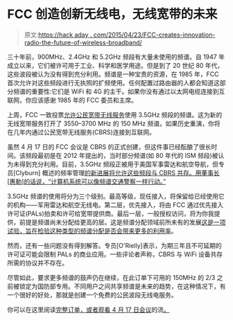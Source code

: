 # FCC 创造创新无线电，无线宽带的未来

> 原文:[https://hack aday . com/2015/04/23/FCC-creates-innovation-radio-the-future-of-wireless-broadband/](https://hackaday.com/2015/04/23/fcc-creates-innovation-radio-the-future-of-wireless-broadband/)

三十年前，900MHz、2.4GHz 和 5.2GHz 频段有大量未使用的频谱。自 1947 年成立以来，它们被许可用于工业、科学和医学用途。但是到了 20 世纪 80 年代，这些波段被认为没有得到充分利用。频谱是一种宝贵的资源，在 1985 年，FCC 首次允许对这些频段进行无执照的扩频使用。任何配置过路由器的人都会知道这部分频谱的重要性:它们是 WiFi 和 4G 的主干。如果你没有通过以太网电缆连接到互联网，你应该感谢 1985 年的 FCC 委员和主席。

上周，FCC 一致投票[允许公民宽带无线服务](http://www.fcc.gov/blog/breaking-down-barriers-innovation-35-ghz-band)使用 3.5GHz 频段的频谱。这为新的无线宽带服务打开了 3550–3700 MHz 的 150 MHz 频谱。如果历史重演，你将在几年内通过公民宽带无线服务(CBRS)连接到互联网。

虽然 4 月 17 日的 FCC 会议是 CBRS 的正式创建，但这件事已经酝酿了很长时间。该频段最初是在 2012 年提出的，当时部分频谱(如 80 年代的 ISM 频段)被认为未得到充分利用。目前，3.5GHz 频段正被用于美国军事雷达和航空导航，但专员[Clyburn] 概述的频率管理[的新进展将允许这些频段与 CBRS 共存。用董事长[惠勒]的话说，“计算机系统可以像频谱交通警察一样行动。”](http://www.fcc.gov/article/fcc-15-47a3)

3.5GHz 频谱的使用将分为三个级别。最高等级，现任接入，将保留给已经使用它的机构——军用雷达和航空无线电。第二层，优先接入，将由 FCC 通过优先接入许可证(PALs)拍卖和许可给宽带提供商。最后一层，一般授权访问，将为你我提供，前提是频谱尚未分配给更高的层。这是频谱分配领域前所未有的发展[这是一项试验，旨在检验这种类型的频谱分配是否会带来更多的利用率](http://www.fcc.gov/article/doc-333083a5)。

然而，还有一些问题没有得到解答。专员[O'Rielly]表示，为期三年且不可延期的许可证可能会限制 PALs 的商业应用。一些评论者声称，CBRS 与 WiFi 设备共存所需的协议并不存在。

尽管如此，要求更多频谱的鼓声仍在继续，在此订单下可用的 150MHz 的 2/3 之前被锁定为国防部专用。不同用户之间共享频谱是未来的趋势，在这种情况下，有一个很好的好处，那就是创建一个免费的公民波段无线电服务。

你可以在这里阅读[完整订单，或者观看 4 月 17 日会议](http://www.fcc.gov/document/citizens-broadband-radio-service-ro)的流[。](http://www.fcc.gov/events/open-commission-meeting-april-2015)